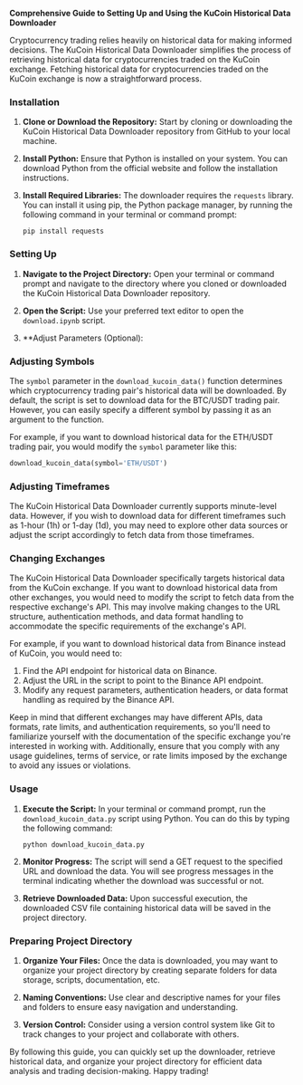 **Comprehensive Guide to Setting Up and Using the KuCoin Historical Data Downloader**

Cryptocurrency trading relies heavily on historical data for making informed decisions. The KuCoin Historical Data Downloader simplifies the process of retrieving historical data for cryptocurrencies traded on the KuCoin exchange. Fetching historical data for cryptocurrencies traded on the KuCoin exchange is now a straightforward process.

### Installation

1. **Clone or Download the Repository:** Start by cloning or downloading the KuCoin Historical Data Downloader repository from GitHub to your local machine.

2. **Install Python:** Ensure that Python is installed on your system. You can download Python from the official website and follow the installation instructions.

3. **Install Required Libraries:** The downloader requires the `requests` library. You can install it using pip, the Python package manager, by running the following command in your terminal or command prompt:
   ```
   pip install requests
   ```

### Setting Up

1. **Navigate to the Project Directory:** Open your terminal or command prompt and navigate to the directory where you cloned or downloaded the KuCoin Historical Data Downloader repository.

2. **Open the Script:** Use your preferred text editor to open the `download.ipynb` script.

3. **Adjust Parameters (Optional):

### Adjusting Symbols

The `symbol` parameter in the `download_kucoin_data()` function determines which cryptocurrency trading pair's historical data will be downloaded. By default, the script is set to download data for the BTC/USDT trading pair. However, you can easily specify a different symbol by passing it as an argument to the function.

For example, if you want to download historical data for the ETH/USDT trading pair, you would modify the `symbol` parameter like this:
```python
download_kucoin_data(symbol='ETH/USDT')
```

### Adjusting Timeframes

The KuCoin Historical Data Downloader currently supports minute-level data. However, if you wish to download data for different timeframes such as 1-hour (1h) or 1-day (1d), you may need to explore other data sources or adjust the script accordingly to fetch data from those timeframes.

### Changing Exchanges

The KuCoin Historical Data Downloader specifically targets historical data from the KuCoin exchange. If you want to download historical data from other exchanges, you would need to modify the script to fetch data from the respective exchange's API. This may involve making changes to the URL structure, authentication methods, and data format handling to accommodate the specific requirements of the exchange's API.

For example, if you want to download historical data from Binance instead of KuCoin, you would need to:

1. Find the API endpoint for historical data on Binance.
2. Adjust the URL in the script to point to the Binance API endpoint.
3. Modify any request parameters, authentication headers, or data format handling as required by the Binance API.

Keep in mind that different exchanges may have different APIs, data formats, rate limits, and authentication requirements, so you'll need to familiarize yourself with the documentation of the specific exchange you're interested in working with. Additionally, ensure that you comply with any usage guidelines, terms of service, or rate limits imposed by the exchange to avoid any issues or violations.

### Usage

1. **Execute the Script:** In your terminal or command prompt, run the `download_kucoin_data.py` script using Python. You can do this by typing the following command:
   ```
   python download_kucoin_data.py
   ```
2. **Monitor Progress:** The script will send a GET request to the specified URL and download the data. You will see progress messages in the terminal indicating whether the download was successful or not.

3. **Retrieve Downloaded Data:** Upon successful execution, the downloaded CSV file containing historical data will be saved in the project directory.

### Preparing Project Directory

1. **Organize Your Files:** Once the data is downloaded, you may want to organize your project directory by creating separate folders for data storage, scripts, documentation, etc.

2. **Naming Conventions:** Use clear and descriptive names for your files and folders to ensure easy navigation and understanding.

3. **Version Control:** Consider using a version control system like Git to track changes to your project and collaborate with others.

By following this guide, you can quickly set up the downloader, retrieve historical data, and organize your project directory for efficient data analysis and trading decision-making. Happy trading!
